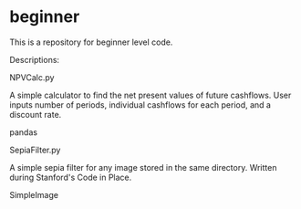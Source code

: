 # beginner

This is a repository for beginner level code. 


Descriptions: 

>

NPVCalc.py

A simple calculator to find the net present values of future cashflows. 
User inputs number of periods, individual cashflows for each period, and a discount rate. 

pandas

>

SepiaFilter.py

A simple sepia filter for any image stored in the same directory. 
Written during Stanford's Code in Place. 

SimpleImage
